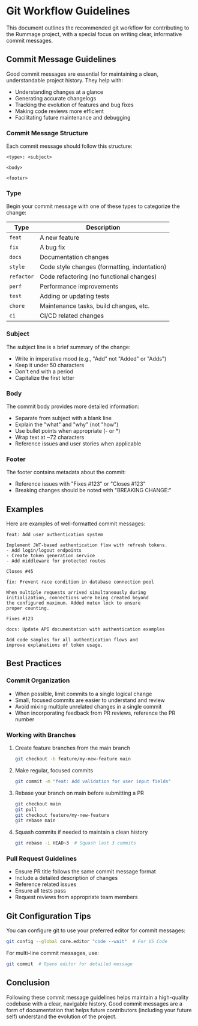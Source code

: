 # Git Workflow Guidelines

This document outlines the recommended git workflow for contributing to the Rummage project, with a special focus on writing clear, informative commit messages.

## Commit Message Guidelines

Good commit messages are essential for maintaining a clean, understandable project history. They help with:

- Understanding changes at a glance
- Generating accurate changelogs
- Tracking the evolution of features and bug fixes
- Making code reviews more efficient
- Facilitating future maintenance and debugging

### Commit Message Structure

Each commit message should follow this structure:

```
<type>: <subject>

<body>

<footer>
```

### Type

Begin your commit message with one of these types to categorize the change:

| Type | Description |
|------|-------------|
| `feat` | A new feature |
| `fix` | A bug fix |
| `docs` | Documentation changes |
| `style` | Code style changes (formatting, indentation) |
| `refactor` | Code refactoring (no functional changes) |
| `perf` | Performance improvements |
| `test` | Adding or updating tests |
| `chore` | Maintenance tasks, build changes, etc. |
| `ci` | CI/CD related changes |

### Subject

The subject line is a brief summary of the change:

- Write in imperative mood (e.g., "Add" not "Added" or "Adds")
- Keep it under 50 characters
- Don't end with a period
- Capitalize the first letter

### Body

The commit body provides more detailed information:

- Separate from subject with a blank line
- Explain the "what" and "why" (not "how")
- Use bullet points when appropriate (- or *)
- Wrap text at ~72 characters
- Reference issues and user stories when applicable

### Footer

The footer contains metadata about the commit:

- Reference issues with "Fixes #123" or "Closes #123"
- Breaking changes should be noted with "BREAKING CHANGE:"

## Examples

Here are examples of well-formatted commit messages:

```
feat: Add user authentication system

Implement JWT-based authentication flow with refresh tokens.
- Add login/logout endpoints
- Create token generation service
- Add middleware for protected routes

Closes #45
```

```
fix: Prevent race condition in database connection pool

When multiple requests arrived simultaneously during
initialization, connections were being created beyond
the configured maximum. Added mutex lock to ensure
proper counting.

Fixes #123
```

```
docs: Update API documentation with authentication examples

Add code samples for all authentication flows and
improve explanations of token usage.
```

## Best Practices

### Commit Organization

- When possible, limit commits to a single logical change
- Small, focused commits are easier to understand and review
- Avoid mixing multiple unrelated changes in a single commit
- When incorporating feedback from PR reviews, reference the PR number

### Working with Branches

1. Create feature branches from the main branch
   ```bash
   git checkout -b feature/my-new-feature main
   ```

2. Make regular, focused commits
   ```bash
   git commit -m "feat: Add validation for user input fields"
   ```

3. Rebase your branch on main before submitting a PR
   ```bash
   git checkout main
   git pull
   git checkout feature/my-new-feature
   git rebase main
   ```

4. Squash commits if needed to maintain a clean history
   ```bash
   git rebase -i HEAD~3  # Squash last 3 commits
   ```

### Pull Request Guidelines

- Ensure PR title follows the same commit message format
- Include a detailed description of changes
- Reference related issues
- Ensure all tests pass
- Request reviews from appropriate team members

## Git Configuration Tips

You can configure git to use your preferred editor for commit messages:

```bash
git config --global core.editor "code --wait"  # For VS Code
```

For multi-line commit messages, use:

```bash
git commit  # Opens editor for detailed message
```

## Conclusion

Following these commit message guidelines helps maintain a high-quality codebase with a clear, navigable history. Good commit messages are a form of documentation that helps future contributors (including your future self) understand the evolution of the project. 